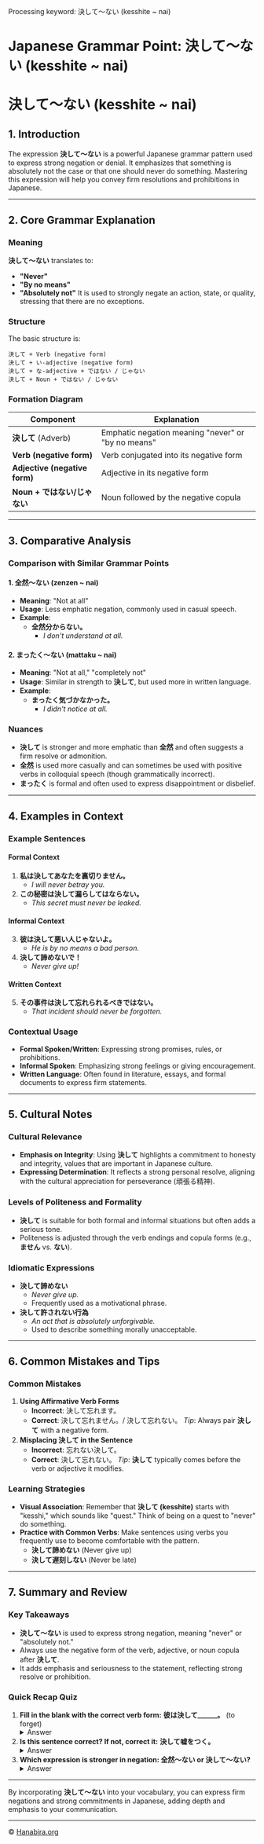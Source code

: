 Processing keyword: 決して～ない (kesshite ~ nai)
# Japanese Grammar Point: 決して～ない (kesshite ~ nai)
# 決して～ない (kesshite ~ nai)
## 1. Introduction
The expression **決して～ない** is a powerful Japanese grammar pattern used to express strong negation or denial. It emphasizes that something is absolutely not the case or that one should never do something. Mastering this expression will help you convey firm resolutions and prohibitions in Japanese.

---
## 2. Core Grammar Explanation
### Meaning
**決して～ない** translates to:
- **"Never"**
- **"By no means"**
- **"Absolutely not"**
It is used to strongly negate an action, state, or quality, stressing that there are no exceptions.
### Structure
The basic structure is:
```plaintext
決して + Verb (negative form)
決して + い-adjective (negative form)
決して + な-adjective + ではない / じゃない
決して + Noun + ではない / じゃない
```
### Formation Diagram
| **Component**             | **Explanation**                                     |
|---------------------------|-----------------------------------------------------|
| **決して** (Adverb)        | Emphatic negation meaning "never" or "by no means"  |
| **Verb (negative form)**  | Verb conjugated into its negative form              |
| **Adjective (negative form)** | Adjective in its negative form                |
| **Noun + ではない/じゃない**    | Noun followed by the negative copula             |
---
## 3. Comparative Analysis
### Comparison with Similar Grammar Points
#### 1. **全然～ない (zenzen ~ nai)**
- **Meaning**: "Not at all"
- **Usage**: Less emphatic negation, commonly used in casual speech.
- **Example**: 
  - **全然分からない。**
    - *I don't understand at all.*
#### 2. **まったく～ない (mattaku ~ nai)**
- **Meaning**: "Not at all," "completely not"
- **Usage**: Similar in strength to **決して**, but used more in written language.
- **Example**:
  - **まったく気づかなかった。**
    - *I didn't notice at all.*
### Nuances
- **決して** is stronger and more emphatic than **全然** and often suggests a firm resolve or admonition.
- **全然** is used more casually and can sometimes be used with positive verbs in colloquial speech (though grammatically incorrect).
- **まったく** is formal and often used to express disappointment or disbelief.
---
## 4. Examples in Context
### Example Sentences
#### Formal Context
1. **私は決してあなたを裏切りません。**
   - *I will never betray you.*
2. **この秘密は決して漏らしてはならない。**
   - *This secret must never be leaked.*
#### Informal Context
3. **彼は決して悪い人じゃないよ。**
   - *He is by no means a bad person.*
4. **決して諦めないで！**
   - *Never give up!*
#### Written Context
5. **その事件は決して忘れられるべきではない。**
   - *That incident should never be forgotten.*
### Contextual Usage
- **Formal Spoken/Written**: Expressing strong promises, rules, or prohibitions.
- **Informal Spoken**: Emphasizing strong feelings or giving encouragement.
- **Written Language**: Often found in literature, essays, and formal documents to express firm statements.
---
## 5. Cultural Notes
### Cultural Relevance
- **Emphasis on Integrity**: Using **決して** highlights a commitment to honesty and integrity, values that are important in Japanese culture.
- **Expressing Determination**: It reflects a strong personal resolve, aligning with the cultural appreciation for perseverance (頑張る精神).
### Levels of Politeness and Formality
- **決して** is suitable for both formal and informal situations but often adds a serious tone.
- Politeness is adjusted through the verb endings and copula forms (e.g., **ません** vs. **ない**).
### Idiomatic Expressions
- **決して諦めない**
  - *Never give up.*
  - Frequently used as a motivational phrase.
- **決して許されない行為**
  - *An act that is absolutely unforgivable.*
  - Used to describe something morally unacceptable.
---
## 6. Common Mistakes and Tips
### Common Mistakes
1. **Using Affirmative Verb Forms**
   - **Incorrect**: 決して忘れます。
   - **Correct**: 決して忘れません。/ 決して忘れない。
   *Tip*: Always pair **決して** with a negative form.
2. **Misplacing 決して in the Sentence**
   - **Incorrect**: 忘れない決して。
   - **Correct**: 決して忘れない。
   *Tip*: **決して** typically comes before the verb or adjective it modifies.
### Learning Strategies
- **Visual Association**: Remember that **決して (kesshite)** starts with "kesshi," which sounds like "quest." Think of being on a quest to "never" do something.
- **Practice with Common Verbs**: Make sentences using verbs you frequently use to become comfortable with the pattern.
  - **決して諦めない** (Never give up)
  - **決して遅刻しない** (Never be late)
---
## 7. Summary and Review
### Key Takeaways
- **決して～ない** is used to express strong negation, meaning "never" or "absolutely not."
- Always use the negative form of the verb, adjective, or noun copula after **決して**.
- It adds emphasis and seriousness to the statement, reflecting strong resolve or prohibition.
### Quick Recap Quiz
1. **Fill in the blank with the correct verb form:**
   **彼は決して______。** (to forget)
   <details><summary>Answer</summary>
   忘れない
   </details>
2. **Is this sentence correct? If not, correct it:**
   **決して嘘をつく。**
   <details><summary>Answer</summary>
   Incorrect. It should be **決して嘘をつかない。**
   </details>
3. **Which expression is stronger in negation: 全然～ない or 決して～ない?**
   <details><summary>Answer</summary>
   決して～ない is stronger.
   </details>
---
By incorporating **決して～ない** into your vocabulary, you can express firm negations and strong commitments in Japanese, adding depth and emphasis to your communication.


---

© [Hanabira.org](https://hanabira.org)
